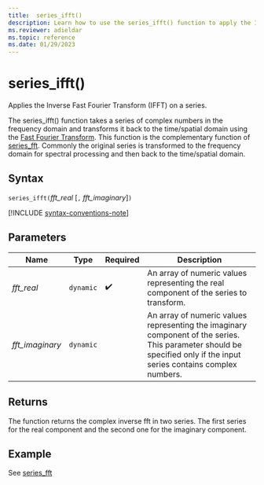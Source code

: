 ```yaml
---
title:  series_ifft()
description: Learn how to use the series_ifft() function to apply the Inverse Fast Fourier Transform (IFFT) on a series.
ms.reviewer: adieldar
ms.topic: reference
ms.date: 01/29/2023
---
```

# series_ifft()

Applies the Inverse Fast Fourier Transform (IFFT) on a series.  

The series_ifft() function takes a series of complex numbers in the frequency domain and transforms it back to the time/spatial domain using the [Fast Fourier Transform](https://en.wikipedia.org/wiki/Fast_Fourier_transform). This function is the complementary function of [series_fft](series-fft-function.md). Commonly the original series is transformed to the frequency domain for spectral processing and then back to the time/spatial domain.

## Syntax

`series_ifft(`*fft_real* [`,` *fft_imaginary*]`)`

[!INCLUDE [syntax-conventions-note](../../includes/syntax-conventions-note.md)]

## Parameters

| Name | Type | Required | Description |
|--|--|--|--|
| *fft_real* | `dynamic` |  :heavy_check_mark: | An array of numeric values representing the real component of the series to transform.|
| *fft_imaginary* | `dynamic` | | An array of numeric values representing the imaginary component of the series. This parameter should be specified only if the input series contains complex numbers.|

## Returns

The function returns the complex inverse fft in two series. The first series for the real component and the second one for the imaginary component.

## Example

See [series_fft](series-fft-function.md#example)
